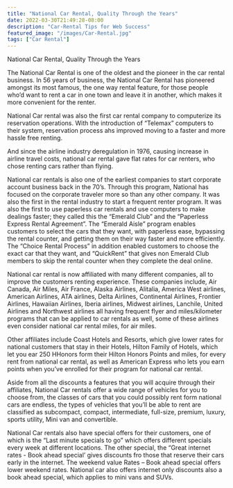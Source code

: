 ```yaml
---
title: "National Car Rental, Quality Through the Years"
date: 2022-03-30T21:49:28-08:00
description: "Car-Rental Tips for Web Success"
featured_image: "/images/Car-Rental.jpg"
tags: ["Car Rental"]
---
```


National Car Rental, Quality Through the Years

The National Car Rental is one of the oldest and the pioneer in the car rental business. In 56 years of business, the National Car Rental has pioneered amongst its most famous, the one way rental feature, for those people who’d want to rent a car in one town and leave it in another, which makes it more convenient for the renter. 

National Car rental was also the first car rental company to computerize its reservation operations. With the introduction of “Telemax” computers to their system, reservation process ahs improved moving to a faster and more hassle free renting.

And since the airline industry deregulation in 1976, causing increase in airline travel costs, national car rental gave flat rates for car renters, who chose renting cars rather than flying.

National car rentals is also one of the earliest companies to start corporate account business back in the 70’s. Through this program, National has focused on the corporate traveler more so than any other company. It was also the first in the rental industry to start a frequent renter program. It was also the first to use paperless car rentals and use computers to make dealings faster; they called this the “Emerald Club” and the “Paperless Express Rental Agreement”. The “Emerald Aisle” program enables customers to select the cars that they want, with paperless ease, bypassing the rental counter, and getting them on their way faster and more efficiently. The “Choice Rental Process” in addition enabled customers to choose the exact car that they want, and “QuickRent” that gives non Emerald Club members to skip the rental counter when they complete the deal online.

National car rental is now affiliated with many different companies, all to improve the customers renting experience. These companies include, Air Canada, Air Miles, Air France, Alaska Airlines, Alitalia, America West airlines, American Airlines, ATA airlines, Delta Airlines, Continental Airlines, Frontier Airlines, Hawaiian Airlines, Iberia airlines, Midwest airlines, Lanchile, United Airlines and Northwest airlines all having frequent flyer and miles/kilometer programs that can be applied to car rentals as well, some of these airlines even consider national car rental miles, for air miles. 

Other affiliates include Coast Hotels and Resorts, which give lower rates for national customers that stay in their Hotels, Hilton Family of Hotels, which let you ear 250 HHonors form their Hilton Honors Points and miles, for every rent from national car rental, as well as American Express who lets you earn points when you’ve enrolled for their program for national car rental.

Aside from all the discounts a features that you will acquire through their affiliates, National Car rentals offer a wide range of vehicles for you to choose from, the classes of cars that you could possibly rent form national cars are endless, the types of vehicles that you’ll be able to rent are classified as subcompact, compact, intermediate, full-size, premium, luxury, sports utility, Mini van and convertible. 

National Car rentals also have special offers for their customers, one of which is the “Last minute specials to go” which offers different specials every week at different locations. The other special, the “Great internet rates - Book ahead special’ gives discounts fro those that reserve their cars early in the internet. The weekend value Rates – Book ahead special offers lower weekend rates. National car also offers internet only discounts also a book ahead special, which applies to mini vans and SUVs.
 






